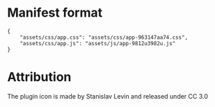 # Manifest format

```
{
    "assets/css/app.css": "assets/css/app-963147aa74.css",
    "assets/css/app.js": "assets/js/app-9812u3982u.js"
}
```

# Attribution

The plugin icon is made by Stanislav Levin and released under CC 3.0
